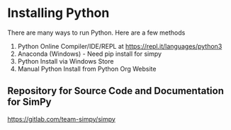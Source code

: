 # Installing Python
There are many ways to run Python. Here are a few methods
1. Python Online Compiler/IDE/REPL at https://repl.it/languages/python3
2. Anaconda (Windows) - Need pip install for simpy
3. Python Install via Windows Store
4. Manual Python Install from Python Org Website

## Repository for Source Code and Documentation for SimPy
https://gitlab.com/team-simpy/simpy